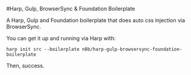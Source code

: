 #Harp, Gulp, BrowserSync & Foundation Boilerplate

A Harp, Gulp and Foundation boilerplate that does auto css injection via BrowserSync.

You can get it up and running via Harp with:

`harp init src --boilerplate n8b/harp-gulp-browsersync-foundation-boilerplate`

Then, success.
